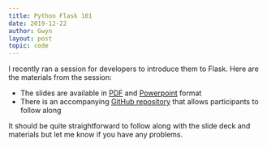 ```yaml
---
title: Python Flask 101
date: 2019-12-22
author: Gwyn
layout: post
topic: code
---
```


I recently ran a session for developers to introduce them to Flask. Here are the materials from the session: 

* The slides are available in [PDF](/content/introduction-to-flask.pdf) and [Powerpoint](/content/introduction-to-flask.pptx) format
* There is an accompanying [GitHub repository](https://github.com/nationalarchives/flask-101) that allows participants to follow along

It should be quite straightforward to follow along with the slide deck and materials but let me know if you have any problems. 
